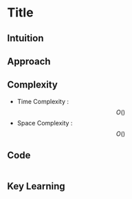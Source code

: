 # Title

## Intuition

## Approach

## Complexity
- Time Complexity   : $$ O( ) $$
- Space Complexity  : $$ O( ) $$

## Code
```
```

## Key Learning
